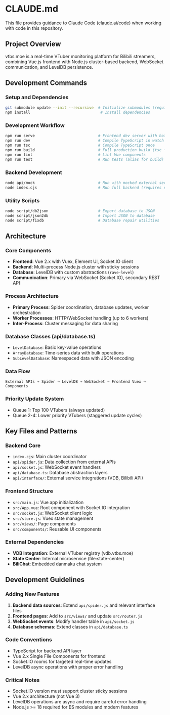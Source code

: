 # CLAUDE.md

This file provides guidance to Claude Code (claude.ai/code) when working with code in this repository.

## Project Overview

vtbs.moe is a real-time VTuber monitoring platform for Bilibili streamers, combining Vue.js frontend with Node.js cluster-based backend, WebSocket communication, and LevelDB persistence.

## Development Commands

### Setup and Dependencies
```bash
git submodule update --init --recursive  # Initialize submodules (required)
npm install                               # Install dependencies
```

### Development Workflow
```bash
npm run serve                            # Frontend dev server with hot reload
npm run dev                              # Compile TypeScript in watch mode
npm run tsc                              # Compile TypeScript once
npm run build                            # Full production build (tsc + vue build)
npm run lint                             # Lint Vue components
npm run test                             # Run tests (alias for build)
```

### Backend Development
```bash
node api/mock                            # Run with mocked external services
node index.cjs                           # Run full backend (requires external deps)
```

### Utility Scripts
```bash
node script/db2json                      # Export database to JSON
node script/json2db                      # Import JSON to database
node script/fixdb                        # Database repair utilities
```

## Architecture

### Core Components
- **Frontend**: Vue 2.x with Vuex, Element UI, Socket.IO client
- **Backend**: Multi-process Node.js cluster with sticky sessions
- **Database**: LevelDB with custom abstractions (`rave-level`)
- **Communication**: Primary via WebSocket (Socket.IO), secondary REST API

### Process Architecture
- **Primary Process**: Spider coordination, database updates, worker orchestration
- **Worker Processes**: HTTP/WebSocket handling (up to 6 workers)
- **Inter-Process**: Cluster messaging for data sharing

### Database Classes (api/database.ts)
- `LevelDatabase`: Basic key-value operations
- `ArrayDatabase`: Time-series data with bulk operations  
- `SubLevelDatabase`: Namespaced data with JSON encoding

### Data Flow
```
External APIs → Spider → LevelDB → WebSocket → Frontend Vuex → Components
```

### Priority Update System
- Queue 1: Top 100 VTubers (always updated)
- Queue 2-4: Lower priority VTubers (staggered update cycles)

## Key Files and Patterns

### Backend Core
- `index.cjs`: Main cluster coordinator
- `api/spider.js`: Data collection from external APIs
- `api/socket.js`: WebSocket event handlers
- `api/database.ts`: Database abstraction layers
- `api/interface/`: External service integrations (VDB, Bilibili API)

### Frontend Structure
- `src/main.js`: Vue app initialization
- `src/App.vue`: Root component with Socket.IO integration
- `src/socket.js`: WebSocket client logic
- `src/store.js`: Vuex state management
- `src/views/`: Page components
- `src/components/`: Reusable UI components

### External Dependencies
- **VDB Integration**: External VTuber registry (vdb.vtbs.moe)
- **State Center**: Internal microservice (file:state-center)
- **BiliChat**: Embedded danmaku chat system

## Development Guidelines

### Adding New Features
1. **Backend data sources**: Extend `api/spider.js` and relevant interface files
2. **Frontend pages**: Add to `src/views/` and update `src/router.js`
3. **WebSocket events**: Modify handler table in `api/socket.js`
4. **Database schemas**: Extend classes in `api/database.ts`

### Code Conventions
- TypeScript for backend API layer
- Vue 2.x Single File Components for frontend
- Socket.IO rooms for targeted real-time updates
- LevelDB async operations with proper error handling

### Critical Notes
- Socket.IO version must support cluster sticky sessions
- Vue 2.x architecture (not Vue 3) 
- LevelDB operations are async and require careful error handling
- Node.js >= 18 required for ES modules and modern features